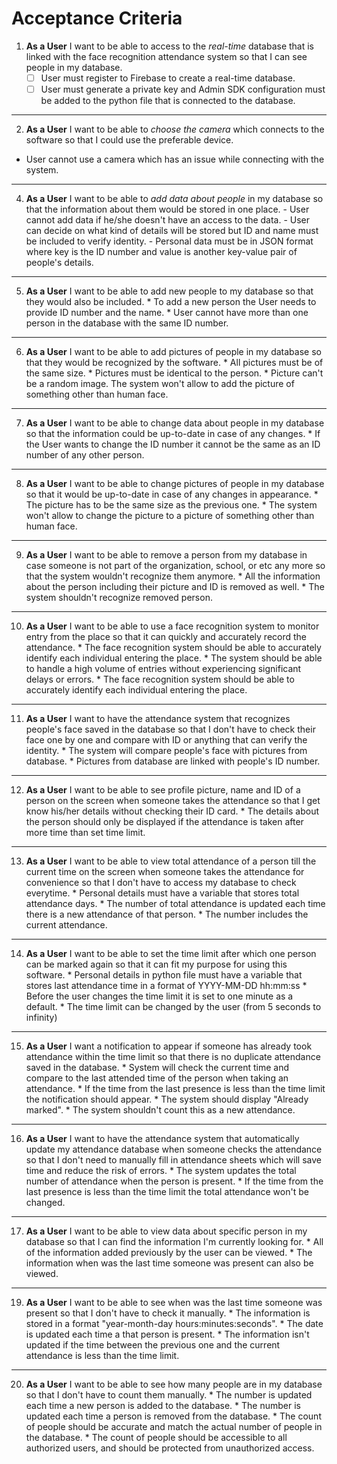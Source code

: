 # Acceptance Criteria 
1. **As a User** I want to be able to access to the *_real-time_* database that is linked with the face recognition attendance system so that I can see people in my database.
      - [ ] User must register to Firebase to create a real-time database.
      - [ ] User must generate a private key and Admin SDK configuration must be added to the python file that is connected to the database.

--------------------------------------------------------------------------------------------------------------------------------------------------

2.  **As a User** I want to be able to *_choose the camera_* which connects to the software so that I could use the preferable device. 
* User cannot use a camera which has an issue while connecting with the system.
--------------------------------------------------------------------------------------------------------------------------------------------------

4.  **As a User** I want to be able to *_add data about people_* in my database so that the information about them would be stored in one place.
                  - User cannot add data if he/she doesn't have an access to the data. 
                  - User can decide on what kind of details will be stored but ID and name must be included to verify identity. 
                  - Personal data must be in JSON format where key is the ID number and value is another key-value pair of people's details.
--------------------------------------------------------------------------------------------------------------------------------------------------
5.  **As a User** I want to be able to add new people to my database so that they would also be included.
                  * To add a new person the User needs to provide ID number and the name.
                  * User cannot have more than one person in the database with the same ID number.
--------------------------------------------------------------------------------------------------------------------------------------------------
6.  **As a User** I want to be able to add pictures of people in my database so that they would be recognized by the software.
                  * All pictures must be of the same size.
                  * Pictures must be identical to the person.
                  * Picture can't be a random image. The system won't allow to add the picture of something other than human face.
--------------------------------------------------------------------------------------------------------------------------------------------------
7.  **As a User** I want to be able to change data about people in my database so that the information could be up-to-date in case of any changes.
                  * If the User wants to change the ID number it cannot be the same as an ID number of any other person.
--------------------------------------------------------------------------------------------------------------------------------------------------
8.  **As a User** I want to be able to change pictures of people in my database so that it would be up-to-date in case of any changes in appearance.
                  * The picture has to be the same size as the previous one.
                  * The system won't allow to change the picture to a picture of something other than human face.
--------------------------------------------------------------------------------------------------------------------------------------------------
9.  **As a User** I want to be able to remove a person from my database in case someone is not part of the organization, school, or etc any more so that the system wouldn't recognize them anymore.
                  * All the information about the person including their picture and ID is removed as well.
                  * The system shouldn't recognize removed person.
--------------------------------------------------------------------------------------------------------------------------------------------------
10. **As a User** I want to be able to use a face recognition system to monitor entry from the place so that it can quickly and accurately record the attendance.
                  * The face recognition system should be able to accurately identify each individual entering the place.
                  * The system should be able to handle a high volume of entries without experiencing significant delays or errors.
                  * The face recognition system should be able to accurately identify each individual entering the place.
--------------------------------------------------------------------------------------------------------------------------------------------------
11. **As a User** I want to have the attendance system that recognizes people's face saved in the database so that I don't have to check their face one by one and compare with ID or anything that can verify the identity.
                  * The system will compare people's face with pictures from database.
                  * Pictures from database are linked with people's ID number.
--------------------------------------------------------------------------------------------------------------------------------------------------
12. **As a User** I want to be able to see profile picture, name and ID of a person on the screen when someone takes the attendance so that I get know his/her details without checking their ID card.
                  * The details about the person should only be displayed if the attendance is taken after more time than set time limit.
-------------------------------------------------------------------------------------------------------------------------------------------------   
13. **As a User** I want to be able to view total attendance of a person till the current time on the screen when someone takes the attendance for convenience so that I don't have to access my database to check everytime.
                  * Personal details must have a variable that stores total attendance days.
                  * The number of total attendance is updated each time there is a new attendance of that person.
                  * The number includes the current attendance.
--------------------------------------------------------------------------------------------------------------------------------------------------
14. **As a User** I want to be able to set the time limit after which one person can be marked again so that it can fit my purpose for using this software.
                  * Personal details in python file must have a variable that stores last attendance time in a format of YYYY-MM-DD hh:mm:ss
                  * Before the user changes the time limit it is set to one minute as a default.
                  * The time limit can be changed by the user (from 5 seconds to infinity)
--------------------------------------------------------------------------------------------------------------------------------------------------
15. **As a User** I want a notification to appear if someone has already took attendance within the time limit so that there is no duplicate attendance saved in the database.
                  * System will check the current time and compare to the last attended time of the person when taking an attendance.
                  * If the time from the last presence is less than the time limit the notification should appear.
                  * The system should display "Already marked".
                  * The system shouldn't count this as a new attendance.
--------------------------------------------------------------------------------------------------------------------------------------------------
16. **As a User** I want to have the attendance system that automatically update my attendance database when someone checks the attendance so that I don't need to manually fill in attendance sheets which will save time and reduce the risk of errors. 
                  * The system updates the total number of attendance when the person is present.
                  * If the time from the last presence is less than the time limit the total attendance won't be changed.
--------------------------------------------------------------------------------------------------------------------------------------------------
17. **As a User** I want to be able to view data about specific person in my database so that I can find the information I'm currently looking for.
                  * All of the information added previously by the user can be viewed.
                  * The information when was the last time someone was present can also be viewed.
--------------------------------------------------------------------------------------------------------------------------------------------------
19. **As a User** I want to be able to see when was the last time someone was present so that I don't have to check it manually.
                  * The information is stored in a format "year-month-day hours:minutes:seconds".
                  * The date is updated each time a that person is present.
                  * The information isn't updated if the time between the previous one and the current attendance is less than the time limit.
--------------------------------------------------------------------------------------------------------------------------------------------------
20. **As a User** I want to be able to see how many people are in my database so that I don't have to count them manually.
                  * The number is updated each time a new person is added to the database.
                  * The number is updated each time a person is removed from the database.
                  * The count of people should be accurate and match the actual number of people in the database.
                  * The count of people should be accessible to all authorized users, and should be protected from unauthorized access.
